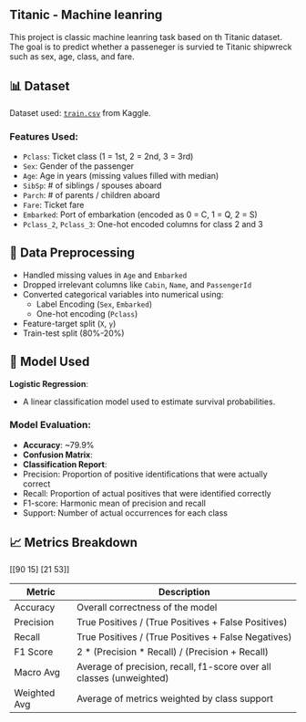 ## Titanic - Machine leanring 
This project is classic machine leanring task based on th Titanic dataset. The goal is to predict whether a passeneger is survied te Titanic shipwreck such as sex, age, class, and fare.

 
## 📊 Dataset

Dataset used: [`train.csv`](https://www.kaggle.com/c/titanic/data) from Kaggle.

### Features Used:
- `Pclass`: Ticket class (1 = 1st, 2 = 2nd, 3 = 3rd)
- `Sex`: Gender of the passenger
- `Age`: Age in years (missing values filled with median)
- `SibSp`: # of siblings / spouses aboard
- `Parch`: # of parents / children aboard
- `Fare`: Ticket fare
- `Embarked`: Port of embarkation (encoded as 0 = C, 1 = Q, 2 = S)
- `Pclass_2`, `Pclass_3`: One-hot encoded columns for class 2 and 3

## 🧼 Data Preprocessing

- Handled missing values in `Age` and `Embarked`
- Dropped irrelevant columns like `Cabin`, `Name`, and `PassengerId`
- Converted categorical variables into numerical using:
  - Label Encoding (`Sex`, `Embarked`)
  - One-hot encoding (`Pclass`)
- Feature-target split (`X`, `y`)
- Train-test split (80%-20%)

## 🤖 Model Used

**Logistic Regression**:
- A linear classification model used to estimate survival probabilities.

### Model Evaluation:

- **Accuracy**: ~79.9%
- **Confusion Matrix**:
- **Classification Report**:
- Precision: Proportion of positive identifications that were actually correct
- Recall: Proportion of actual positives that were identified correctly
- F1-score: Harmonic mean of precision and recall
- Support: Number of actual occurrences for each class

## 📈 Metrics Breakdown
[[90 15]
[21 53]]

| Metric        | Description |
|---------------|-------------|
| Accuracy      | Overall correctness of the model |
| Precision     | True Positives / (True Positives + False Positives) |
| Recall        | True Positives / (True Positives + False Negatives) |
| F1 Score      | 2 * (Precision * Recall) / (Precision + Recall) |
| Macro Avg     | Average of precision, recall, f1-score over all classes (unweighted) |
| Weighted Avg  | Average of metrics weighted by class support |

